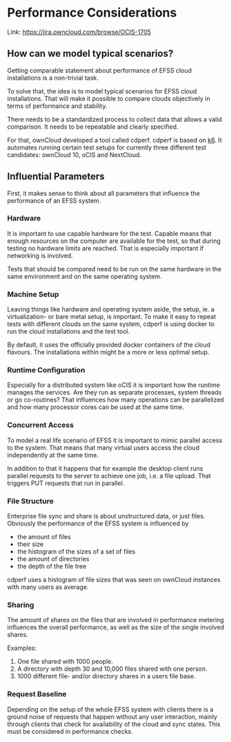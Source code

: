 Performance Considerations
==========================

Link:
https://jira.owncloud.com/browse/OCIS-1705

## How can we model typical scenarios?

Getting comparable statement about performance of EFSS cloud installations is a non-trivial task.

To solve that, the idea is to model typical scenarios for EFSS cloud installations. That will make it possible to compare clouds objectively in terms of performance and stability.

There needs to be a standardized process to collect data that allows a valid comparison. It needs to be repeatable and clearly specified.

For that, ownCloud developed a tool called cdperf. cdperf is based on [k6](https://k6.io). It automates running certain test setups for currently three different test candidates: ownCloud 10, oCIS and NextCloud.

## Influential Parameters

First, it makes sense to think about all parameters that influence the performance of an EFSS system.

### Hardware

It is important to use capable hardware for the test. Capable means that enough resources on the computer are available for the test, so that during testing no hardware limits are reached. That is especially important if networking is involved.

Tests that should be compared need to be run on the same hardware in the same environment and on the same operating system.

### Machine Setup

Leaving things like hardware and operating system aside, the setup, ie. a virtualization- or bare metal setup, is important. To make it easy to repeat tests with different clouds on the same system, cdperf is using docker to run the cloud installations and the test tool.

By default, it uses the officially provided docker containers of the cloud flavours. The installations within might be a more or less optimal setup.

### Runtime Configuration

Especially for a distributed system like oCIS it is important how the runtime manages the services. Are they run as separate processes, system threads or go co-routines? That influences how many operations can be parallelized and how many processor cores can be used at the same time.

### Concurrent Access

To model a real life scenario of EFSS it is important to mimic parallel access to the system. That means that many virtual users access the cloud independently at the same time.

In addition to that it happens that for example the desktop client runs parallel requests to the server to achieve one job, i.e. a file upload. That triggers PUT requests that run in parallel.

### File Structure

Enterprise file sync and share is about unstructured data, or just files. Obviously the performance of the EFSS system is influenced by

* the amount of files
* their size
* the histogram of the sizes of a set of files
* the amount of directories
* the depth of the file tree

cdperf uses a histogram of file sizes that was seen on ownCloud instances with many users as average.

### Sharing

The amount of shares on the files that are involved in performance metering influences the overall performance, as well as the size of the single involved shares.

Examples:
1. One file shared with 1000 people.
2. A directory with depth 30 and 10,000 files shared with one person.
3. 1000 different file- and/or directory shares in a users file base.

### Request Baseline

Depending on the setup of the whole EFSS system with clients there is a ground noise of requests that happen without any user interaction, mainly through clients that check for availability of the cloud and sync states. This must be considered in performance checks.


